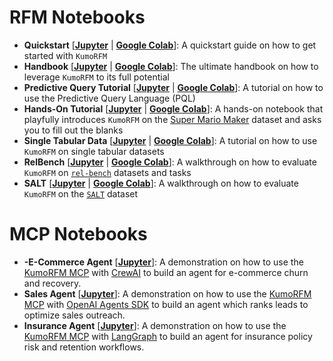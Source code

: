 # RFM Notebooks

* **Quickstart** [[**Jupyter**](./quickstart.ipynb) | [**Google Colab**](https://colab.research.google.com/github/kumo-ai/kumo-rfm/blob/master/notebooks/quickstart.ipynb)]: A quickstart guide on how to get started with `KumoRFM`
* **Handbook** [[**Jupyter**](./handbook.ipynb) | [**Google Colab**](https://colab.research.google.com/github/kumo-ai/kumo-rfm/blob/master/notebooks/handbook.ipynb)]: The ultimate handbook on how to leverage `KumoRFM` to its full potential
* **Predictive Query Tutorial** [[**Jupyter**](./predictive_query.ipynb) | [**Google Colab**](https://colab.research.google.com/github/kumo-ai/kumo-rfm/blob/master/notebooks/predictive_query.ipynb)]: A tutorial on how to use the Predictive Query Language (PQL)
* **Hands-On Tutorial** [[**Jupyter**](hands_on.ipynb) | [**Google Colab**](https://colab.research.google.com/drive/1dscN_hE_ShnM_W2gHF8jxJTPWEPjIK85)]: A hands-on notebook that playfully introduces `KumoRFM` on the [Super Mario Maker](https://www.kaggle.com/datasets/leomauro/smmnet) dataset and asks you to fill out the blanks
* **Single Tabular Data** [[**Jupyter**](./single_table.ipynb) | [**Google Colab**](https://colab.research.google.com/drive/14nkh7yz28-kvkgMqvVJoTRgCBq--e5mX)]: A tutorial on how to use `KumoRFM` on single tabular datasets
* **RelBench** [[**Jupyter**](./relbench.ipynb) | [**Google Colab**](https://colab.research.google.com/drive/1mjWPmOsTcq1gNbKqcaMAZGRxxnH3-H22)]: A walkthrough on how to evaluate `KumoRFM` on [`rel-bench`](https://relbench.stanford.edu/) datasets and tasks
* **SALT** [[**Jupyter**](./salt.ipynb) | [**Google Colab**](https://colab.research.google.com/drive/1m4Djd6_mMR9EHnYklwj7ytJncfjChbIa)]: A walkthrough on how to evaluate `KumoRFM` on the [`SALT`](https://github.com/SAP-samples/salt) dataset


# MCP Notebooks

* **-E-Commerce Agent** [[**Jupyter**](./ecom_agent.ipynb)]: A demonstration on how to use the [KumoRFM MCP](https://github.com/kumo-ai/kumo-rfm-mcp) with [CrewAI](https://docs.crewai.com/en/mcp/overview/) to build an agent for e-commerce churn and recovery.
* **Sales Agent** [[**Jupyter**](./simple_sales_agent.ipynb)]: A demonstration on how to use the [KumoRFM MCP](https://github.com/kumo-ai/kumo-rfm-mcp) with [OpenAI Agents SDK](https://openai.github.io/openai-agents-python/) to build an agent which ranks leads to optimize sales outreach.
* **Insurance Agent** [[**Jupyter**](./insurance_agent.ipynb)]: A demonstration on how to use the [KumoRFM MCP](https://github.com/kumo-ai/kumo-rfm-mcp) with [LangGraph](https://langchain-ai.github.io/langgraph/) to build an agent for insurance policy risk and retention workflows.
